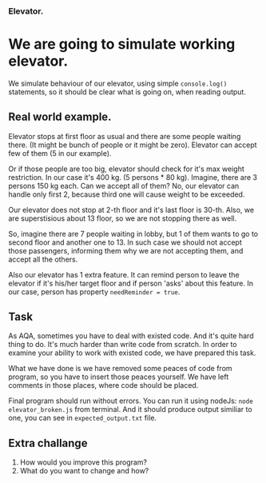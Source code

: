  ### Elevator.
 # We are going to simulate working elevator.
 We simulate behaviour of our elevator, using simple `console.log()` statements, so 
 it should be clear what is going on, when reading output.

## Real world example.
Elevator stops at first floor as usual and there are some people waiting there.
(It might be bunch of people or it might be zero).
Elevator can accept few of them (5 in our example).

Or if those people are too big, elevator should check for it's max weight restriction. In our case it's 400 kg.
(5 persons * 80 kg). Imagine, there are 3 persons 150 kg each. Can we accept all of them?
No, our elevator can handle only first 2, because third one will cause weight to be exceeded.

Our elevator does not stop at 2-th floor and it's last floor is 30-th.
Also, we are superstisious about 13 floor, so we are not stopping there as well.

So, imagine there are 7 people waiting in lobby, but 1 of them wants to go to second floor and another one to 13.
In such case we should not accept those passengers, informing them why we are not accepting them, and accept all the others.

Also our elevator has 1 extra feature. It can remind person to leave the elevator if it's his/her target floor and if
person 'asks' about this feature. In our case, person has property `needReminder = true`.

## Task
As AQA, sometimes you have to deal with existed code.
And it's quite hard thing to do. It's much harder than write code from scratch.
In order to examine your ability to work
with existed code, we have prepared this task.

What we have done is we have removed some peaces of code from program, so you have to insert those peaces yourself.
We have left comments in those places, where code should be placed.

Final program should run without errors. You can run it using nodeJs: `node elevator_broken.js` from terminal.
And it should produce output similiar to one, you can see in `expected_output.txt` file.

## Extra challange
1. How would you improve this program?
2. What do you want to change and how?